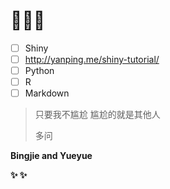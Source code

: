 # 💪💪💪

* [ ] Shiny 
* [ ] http://yanping.me/shiny-tutorial/
* [ ] Python
* [ ] R
* [ ] Markdown

> 只要我不尴尬  尴尬的就是其他人
>
> 多问

**Bingjie and Yueyue** 

**✨ ✨**

